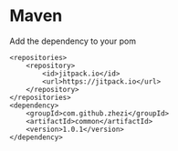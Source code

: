 # Maven
Add the dependency to your pom
```
<repositories>
	<repository>
		<id>jitpack.io</id>
		<url>https://jitpack.io</url>
	</repository>
</repositories> 
<dependency>
    <groupId>com.github.zhezi</groupId>
    <artifactId>common</artifactId>
    <version>1.0.1</version>
</dependency>
```
